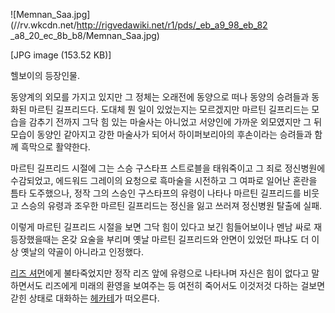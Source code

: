 ![Memnan_Saa.jpg](//rv.wkcdn.net/http://rigvedawiki.net/r1/pds/_eb_a9_98_eb_82
_a8_20_ec_8b_b8/Memnan_Saa.jpg)

[JPG image (153.52 KB)]

헬보이의 등장인물.

동양계의 외모를 가지고 있지만 그 정체는 오래전에 동양으로 떠나 동양의 승려들과 동화된 마르틴 길프리드다. 도대체 뭔 일이 있었는지는
모르겠지만 마르틴 길프리드는 모습을 감추기 전까지 그닥 힘 있는 마술사는 아니었고 서양인에 가까운 외모였지만 그 뒤 모습이 동양인 같아지고
강한 마술사가 되어서 하이퍼보리아의 후손이라는 승려들과 함께 흑막으로 활약한다.

마르틴 길프리드 시절에 그는 스승 구스타프 스트로블을 태워죽이고 그 죄로 정신병원에 수감되었고, 에드워드 그레이의 요청으로 흑마술을 시전하고
그 여파로 일어난 혼란을 틈타 도주했으나, 정작 그의 스승인 구스타프의 유령이 나타나 마르틴 길프리드를 비웃고 스승의 유령과 조우한 마르틴
길프리드는 정신을 잃고 쓰러져 정신병원 탈출에 실패.

이렇게 마르틴 길프리드 시절을 보면 그닥 힘이 있다고 보긴 힘들어보이나 멘남 싸로 재등장했을때는 온갖 요술을 부리며 옛날 마르틴 길프리드와
안면이 있었던 파냐도 더 이상 옛날의 약골이 아니라고 인정했다.

[리즈 셔먼](%EB%A6%AC%EC%A6%88%20%EC%85%94%EB%A8%BC.md)에게 불타죽었지만 정작 리즈 앞에 유령으로
나타나며 자신은 힘이 없다고 말하면서도 리즈에게 미래의 환영을 보여주는 등 여전히 죽어서도 이것저것 다하는 걸보면 갇힌 상태로 대화하는
[헤카테](%ED%97%A4%EC%B9%B4%ED%85%8C.md)가 떠오른다.

